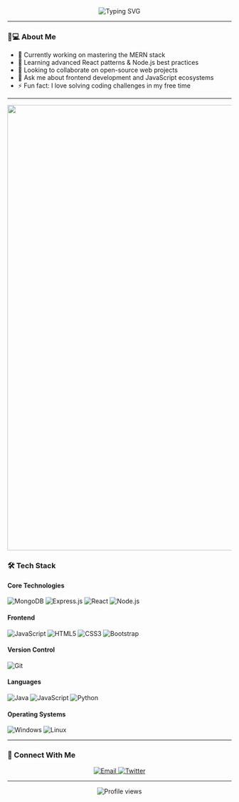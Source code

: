 <div align="center">
  <img src="https://readme-typing-svg.demolab.com?font=Fira+Code&weight=600&size=26&duration=4000&pause=1000&color=4A8FDB&center=true&vCenter=true&width=435&lines=Hi+%F0%9F%91%8B%2C+I'm+Rohan+Reddy;MERN+Stack+Developer;Continuous+Learner;Problem+Solver" alt="Typing SVG" />
</div>

---

### 👨💻 About Me
- 🔭 Currently working on mastering the MERN stack
- 🌱 Learning advanced React patterns & Node.js best practices
- 👯 Looking to collaborate on open-source web projects
- 💬 Ask me about frontend development and JavaScript ecosystems
- ⚡ Fun fact: I love solving coding challenges in my free time

---
<img src="https://user-images.githubusercontent.com/74038190/213910845-af37a709-8995-40d6-be59-724526e3c3d7.gif" style="width: 1000px; height: auto;">

### 🛠 Tech Stack

#### Core Technologies
![MongoDB](https://img.shields.io/badge/MongoDB-%234ea94b.svg?style=for-the-badge&logo=mongodb&logoColor=white)
![Express.js](https://img.shields.io/badge/express.js-%23404d59.svg?style=for-the-badge&logo=express&logoColor=%2361DAFB)
![React](https://img.shields.io/badge/react-%2320232a.svg?style=for-the-badge&logo=react&logoColor=%2361DAFB)
![Node.js](https://img.shields.io/badge/node.js-6DA55F?style=for-the-badge&logo=node.js&logoColor=white)

#### Frontend
![JavaScript](https://img.shields.io/badge/javascript-%23323330.svg?style=for-the-badge&logo=javascript&logoColor=%23F7DF1E)
![HTML5](https://img.shields.io/badge/html5-%23E34F26.svg?style=for-the-badge&logo=html5&logoColor=white)
![CSS3](https://img.shields.io/badge/css3-%231572B6.svg?style=for-the-badge&logo=css3&logoColor=white)
![Bootstrap](https://img.shields.io/badge/bootstrap-%23563D7C.svg?style=for-the-badge&logo=bootstrap&logoColor=white)

#### Version Control
![Git](https://img.shields.io/badge/git-%23F05033.svg?style=for-the-badge&logo=git&logoColor=white)

#### Languages
![Java](https://img.shields.io/badge/java-%23ED8B00.svg?style=for-the-badge&logo=openjdk&logoColor=white)
![JavaScript](https://img.shields.io/badge/javascript-%23323330.svg?style=for-the-badge&logo=javascript&logoColor=%23F7DF1E)
![Python](https://img.shields.io/badge/python-3670A0?style=for-the-badge&logo=python&logoColor=ffdd54)

#### Operating Systems  
![Windows](https://img.shields.io/badge/Windows-0078D6?style=for-the-badge&logo=windows&logoColor=white)   ![Linux](https://img.shields.io/badge/Linux-FCC624?style=for-the-badge&logo=linux&logoColor=black)



---

### 🤝 Connect With Me

<div align="center">
  <a href="mailto:smecrohanreddy5p6@gmail.com" target="_blank">
    <img src="https://img.shields.io/badge/Gmail-D14836?style=for-the-badge&logo=gmail&logoColor=white" alt="Email">
  </a>
  <a href="https://twitter.com/codewebhub_106" target="_blank">
    <img src="https://img.shields.io/badge/Twitter-%231DA1F2.svg?style=for-the-badge&logo=Twitter&logoColor=white" alt="Twitter">
  </a>
</div>

---

<div align="center">
  <img src="https://komarev.com/ghpvc/?username=yourusername&label=Profile%20Views&color=0e75b6&style=flat" alt="Profile views" />
</div>

